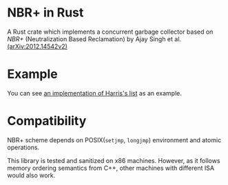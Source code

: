 # NBR+ in Rust

A Rust crate which implements a concurrent garbage collector based on *NBR+* (Neutralization Based Reclamation) by Ajay Singh et al. [(arXiv:2012.14542v2)](https://arxiv.org/abs/2012.14542v2)

# Example

You can see [an implementation of Harris's list](tests/list.rs) as an example.

# Compatibility

NBR+ scheme depends on POSIX(`setjmp`, `longjmp`) environment and atomic operations.

This library is tested and sanitized on x86 machines. However, as it follows memory ordering semantics from C++, other machines with different ISA would also work.